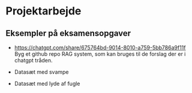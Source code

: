 # Projektarbejde

## Eksempler på eksamensopgaver

* https://chatgpt.com/share/675764bd-9014-8010-a759-5bb786a9f11f
Byg et github repo RAG system, som kan bruges til de forslag der er i chatgpt tråden.

* Datasæt med svampe

* Datasæt med lyde af fugle